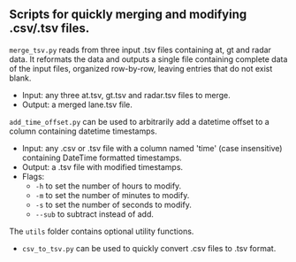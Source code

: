 ## Scripts for quickly merging and modifying .csv/.tsv files.

`merge_tsv.py` reads from three input .tsv files containing at, gt and radar data. It reformats the data and outputs a single file containing complete data of the input files, organized row-by-row, leaving entries that do not exist blank.
- Input: any three at.tsv, gt.tsv and radar.tsv files to merge.
- Output: a merged lane.tsv file.

`add_time_offset.py` can be used to arbitrarily add a datetime offset to a column containing datetime timestamps.
- Input: any .csv or .tsv file with a column named 'time' (case insensitive) containing DateTime formatted timestamps.
- Output: a .tsv file with modified timestamps.
- Flags:
    - `-h` to set the number of hours to modify.
    - `-m` to set the number of minutes to modify.
    - `-s` to set the number of seconds to modify.
    - `--sub` to subtract instead of add.

The `utils` folder contains optional utility functions.
- `csv_to_tsv.py` can be used to quickly convert .csv files to .tsv format.
